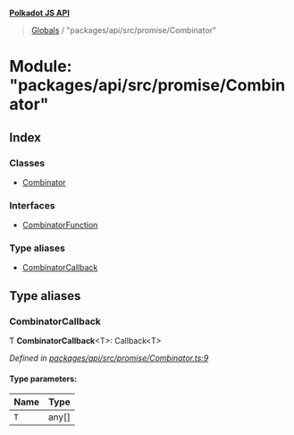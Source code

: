 **[Polkadot JS API](../README.md)**

> [Globals](../globals.md) / "packages/api/src/promise/Combinator"

# Module: "packages/api/src/promise/Combinator"

## Index

### Classes

* [Combinator](../classes/_packages_api_src_promise_combinator_.combinator.md)

### Interfaces

* [CombinatorFunction](../interfaces/_packages_api_src_promise_combinator_.combinatorfunction.md)

### Type aliases

* [CombinatorCallback](_packages_api_src_promise_combinator_.md#combinatorcallback)

## Type aliases

### CombinatorCallback

Ƭ  **CombinatorCallback**\<T>: Callback\<T>

*Defined in [packages/api/src/promise/Combinator.ts:9](https://github.com/polkadot-js/api/blob/014fa123b/packages/api/src/promise/Combinator.ts#L9)*

#### Type parameters:

Name | Type |
------ | ------ |
`T` | any[] |
